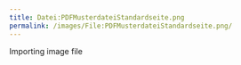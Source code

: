 ```yaml
---
title: Datei:PDFMusterdateiStandardseite.png
permalink: /images/File:PDFMusterdateiStandardseite.png/
---
```


Importing image file